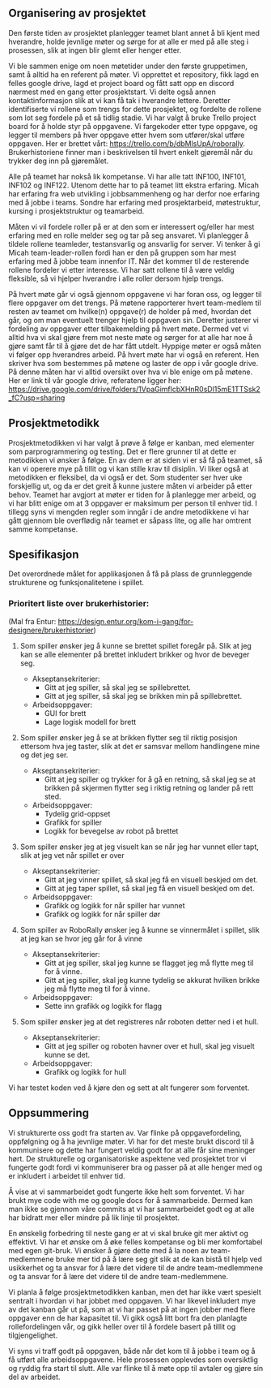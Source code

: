 ## Organisering av prosjektet
Den første tiden av prosjektet planlegger teamet blant annet å bli kjent med hverandre, holde jevnlige møter og sørge 
for at alle er med på alle steg i prosessen, slik at ingen blir glemt eller henger etter. 

Vi ble sammen enige om noen møtetider under den første gruppetimen, samt å alltid ha en referent på møter. Vi opprettet 
et repository, fikk lagd en felles google drive, lagd et project board og fått satt opp en discord nærmest med en gang 
etter prosjektstart. Vi delte også annen kontaktinformasjon slik at vi kan få tak i hverandre lettere.
Deretter identifiserte vi rollene som trengs for dette prosjektet, og fordelte de rollene som lot 
seg fordele på et så tidlig stadie. Vi har valgt å bruke Trello project board for å holde styr på oppgavene. Vi 
fargekoder etter type oppgave, og legger til members på hver oppgave etter hvem som utfører/skal utføre oppgaven.
Her er brettet vårt: https://trello.com/b/dbMlsUpA/roborally. Brukerhistoriene finner man i beskrivelsen til hvert 
enkelt gjøremål når du trykker deg inn på gjøremålet.

Alle på teamet har nokså lik kompetanse. Vi har alle tatt INF100, INF101, INF102 og INF122. Utenom dette har to på 
teamet litt ekstra erfaring. Micah har erfaring fra web utvikling i jobbsammenheng og har derfor noe erfaring med å 
jobbe i teams. Sondre har erfaring med prosjektarbeid, møtestruktur, kursing i prosjektstruktur og teamarbeid.

Måten vi vil fordele roller på er at den som er interessert og/eller har mest erfaring med en rolle melder seg og tar 
på seg ansvaret. Vi planlegger å tildele rollene teamleder, testansvarlig og ansvarlig for server. Vi tenker å gi Micah 
team-leader-rollen fordi han er den på gruppen som har mest erfaring med å jobbe team innenfor IT. Når det kommer til 
de resterende rollene fordeler vi etter interesse. Vi har satt rollene til å være veldig fleksible, så vi hjelper 
hverandre i alle roller dersom hjelp trengs.

På hvert møte går vi også gjennom oppgavene vi har foran oss, og legger til flere oppgaver om det trengs. På møtene 
rapporterer hvert team-medlem til resten av teamet om hvilke(n) oppgave(r) de holder på med, hvordan det går, og om man 
eventuelt trenger hjelp til oppgaven sin. Deretter justerer vi fordeling av oppgaver etter tilbakemelding på hvert møte. 
Dermed vet vi alltid hva vi skal gjøre frem mot neste møte og sørger for at alle har noe å gjøre samt får til å gjøre 
det de har fått utdelt. Hyppige møter er også måten vi følger opp hverandres arbeid. På hvert møte har vi også en 
referent. Hen skriver hva som bestemmes på møtene og laster de opp i vår google drive. På denne måten har vi alltid 
oversikt over hva vi ble enige om på møtene. Her er link til vår google drive, referatene ligger her:
https://drive.google.com/drive/folders/1VpaGimflcbXHnR0sDl15mE1TTSsk2_fC?usp=sharing


## Prosjektmetodikk
Prosjektmetodikken vi har valgt å prøve å følge er kanban, med elementer som parprogrammering og testing. Det er flere 
grunner til at dette er metodikken vi ønsker å følge. En av dem er at siden vi er så få på teamet, så kan vi operere mye 
på tillit og vi kan stille krav til disiplin. Vi liker også at metodikken er fleksibel, da vi også er det. Som studenter 
ser hver uke forskjellig ut, og da er det greit å kunne justere måten vi arbeider på etter behov. Teamet har avgjort at 
møter er tiden for å planlegge mer arbeid, og vi har blitt enige om at 3 oppgaver er maksimum per person til enhver tid. 
I tillegg syns vi mengden regler som inngår i de andre metodikkene vi har gått gjennom ble overflødig når teamet er såpass 
lite, og alle har omtrent samme kompetanse.
 
## Spesifikasjon
Det overordnede målet for applikasjonen å få på plass de grunnleggende strukturene og funksjonalitetene i spillet.

### Prioritert liste over brukerhistorier:
(Mal fra Entur: https://design.entur.org/kom-i-gang/for-designere/brukerhistorier)

1. Som spiller ønsker jeg å kunne se brettet spillet foregår på. Slik at jeg kan se alle elementer på brettet inkludert 
   brikker og hvor de beveger seg.
    * Akseptansekriterier:
      * Gitt at jeg spiller, så skal jeg se spillebrettet.
      * Gitt at jeg spiller, så skal jeg se brikken min på spillebrettet.
   * Arbeidsoppgaver:
      * GUI for brett
      * Lage logisk modell for brett


2. Som spiller ønsker jeg å se at brikken flytter seg til riktig posisjon ettersom hva jeg taster, slik at det er samsvar 
   mellom handlingene mine og det jeg ser.
   * Akseptansekriterier:
      * Gitt at jeg spiller og trykker for å gå en retning, så skal jeg se at brikken på skjermen flytter seg i riktig 
        retning og lander på rett sted.
   * Arbeidsoppgaver:
      * Tydelig grid-oppset
      * Grafikk for spiller
      * Logikk for bevegelse av robot på brettet


3. Som spiller ønsker jeg at jeg visuelt kan se når jeg har vunnet eller tapt, slik at jeg vet når spillet er over
   * Akseptansekriterier:
      * Gitt at jeg vinner spillet, så skal jeg få en visuell beskjed om det.
      * Gitt at jeg taper spillet, så skal jeg få en visuell beskjed om det.
   * Arbeidsoppgaver:
      * Grafikk og logikk for når spiller har vunnet
      * Grafikk og logikk for når spiller dør


4. Som spiller av RoboRally ønsker jeg å kunne se vinnermålet i spillet, slik at jeg kan se hvor jeg går for å vinne
   * Akseptansekriterier:
      * Gitt at jeg spiller, skal jeg kunne se flagget jeg må flytte meg til for å vinne.
      * Gitt at jeg spiller, skal jeg kunne tydelig se akkurat hvilken brikke jeg må flytte meg til for å vinne.
   * Arbeidsoppgaver:
      * Sette inn grafikk og logikk for flagg


5. Som spiller ønsker jeg at det registreres når roboten detter ned i et hull.
   * Akseptansekriterier:
      * Gitt at jeg spiller og roboten havner over et hull, skal jeg visuelt kunne se det.
   * Arbeidsoppgaver:
      * Grafikk og logikk for hull

Vi har testet koden ved å kjøre den og sett at alt fungerer som forventet.

## Oppsummering

Vi strukturerte oss godt fra starten av. Var flinke på oppgavefordeling, oppfølgning og å ha jevnlige møter.
Vi har for det meste brukt discord til å kommunisere og dette har fungert veldig godt for at alle får sine meninger hørt.
De strukturelle og organisatoriske aspektene ved prosjektet tror vi fungerte godt fordi vi kommuniserer bra og passer på 
at alle henger med og er inkludert i arbeidet til enhver tid.

Å vise at vi sammarbeidet godt fungerte ikke helt som forventet. Vi har brukt mye code with me og google docs for å 
sammarbeide. Dermed kan man ikke se gjennom våre commits at vi har sammarbeidet godt og at alle har bidratt mer eller 
mindre på lik linje til prosjektet.

En ønskelig forbedring til neste gang er at vi skal bruke git mer aktivt og effektivt. Vi har et ønske om å øke felles 
kompetanse og bli mer komfortabel med egen git-bruk. Vi ønsker å gjøre dette med å la noen av team-medlemmene bruke mer 
tid på å lære seg git slik at de kan bistå til hjelp ved usikkerhet og ta ansvar for å lære det videre til de andre 
team-medlemmene og ta ansvar for å lære det videre til de andre team-medlemmene.

Vi planla å følge prosjektmetodikken kanban, men det har ikke vært spesielt sentralt i hvordan vi har jobbet med 
oppgaven. Vi har likevel inkludert mye av det kanban går ut på, som at vi har passet på at ingen jobber med flere 
oppgaver enn de har kapasitet til. Vi gikk også litt bort fra den planlagte rollefordelingen vår, og gikk heller over 
til å fordele basert på tillit og tilgjengelighet.

Vi syns vi traff godt på oppgaven, både når det kom til å jobbe i team og å få utført alle arbeidsoppgavene. Hele 
prosessen opplevdes som oversiktlig og ryddig fra start til slutt. Alle var flinke til å møte opp til avtaler og gjøre 
sin del av arbeidet. 

